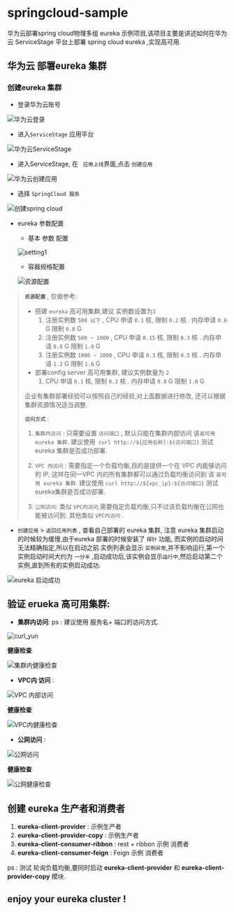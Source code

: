 # springcloud-sample

华为云部署spring cloud物理多组 eureka 示例项目,该项目主要是讲述如何在华为云 ServiceStage 平台上部署 spring cloud eureka ,实现高可用.

## 华为云 部署eureka 集群

### 创建eureka 集群
* 登录华为云账号

![华为云登录](readme/yun_login.PNG)

* 进入`ServiceStage` 应用平台

![华为云ServiceStage](readme/yun_servicestage.png)

* 进入ServiceStage, 在 ` 应用上线`界面,点击 `创建应用` 

![华为云创建应用](readme/yun_create_springcloud.png)

* 选择 `SpringCloud 服务` 

![创建spring cloud](readme/yun_springcloud.png)

* eureka 参数配置
  * 基本 参数 配置
  
  ![setting1](readme/yun_setting1.png)
  
  * 容器规格配置
  
  ![资源配置](readme/yun_setting_cpu.png)
  
 > **`资源配置`** , 仅做参考: 
 > * 搭建 `eureka` 高可用集群,建议 实例数设置为` 3 `
 >   1. 注册实例数 `500 以下` , CPU 申请 `0.1` 核, 限制 `0.2` 核 . 内存申请 `0.6` G 限制 `0.8` G 
 >   2. 注册实例数 `500 ~ 1000` , CPU 申请 `0.15` 核, 限制 `0.3` 核 . 内存申请 `0.8` G 限制 `1.0` G
 >   3. 注册实例数 `1000 ~ 2000` , CPU 申请 `0.3` 核, 限制 `0.5` 核 . 内存申请 `1.2` G 限制 `1.6` G
 > * 部署config server 高可用集群, 建议实例数量为 `2`
 >   1. CPU 申请 `0.1` 核, 限制 `0.2` 核 . 内存申请 `0.8` G 限制 `1.0` G
 > 
 > 企业有集群部署经验可以按照自己的经验,对上面数据进行修改, 还可以根据集群资源情况适当调整.
 >  
 > **`访问方式`** : 
 > 1. `集群内访问` : 只需要设置 `访问端口` , 默认只能在集群内部访问 该`高可用 eureka 集群`. 建议使用` curl http://${应用名称}:${访问端口}` 测试eureka 集群是否成功部署.
 >
 > 2. `VPC 内访问` : 需要指定一个负载均衡,目的是提供一个在 VPC 内能够访问的 IP, 这样在同一VPC 内的所有集群都可以通过负载均衡访问到 该 `高可用 eureka 集群`. 建议使用 `curl http://${vpc_ip}:${访问端口}` 测试eureka集群是否成功部署.
 >
 > 3. `公网访问`: 类似 `VPC内访问`,需要指定负载均衡,只不过该负载均衡在公网也能被访问到. 其他类似 `VPC内访问` .
 
*  `创建应用` > `返回应用列表` , 查看自己部署的 eureka 集群, 注意 eureka 集群启动的时候较为缓慢,由于eureka 部署的时候安装了 `探针` 功能, 而实例的启动时间无法精确指定,所以在启动之前.实例列表会显示 `实例异常`,并不影响运行,第一个实例启动时间大约为 `一分半` ,启动成功后,该实例会显示`运行中`,然后启动第二个实例,直到所有的实例启动成功. 
 
 ![eureka 启动成功](readme/yum_chakan.png)
 
## 验证 erueka 高可用集群:

* **集群内访问**: ps : 建议使用 服务名+ 端口的访问方式.  

![curl_yun](readme/yun_curl.PNG) 

**健康检查**

![集群内健康检查](readme/yun_eureka_health.PNG)

* **VPC内 访问** :

![VPC 内部访问](readme/yun_VPC.PNG)

**健康检查**

![VPC内健康检查](readme/yun_vpc_health.PNG)

* **公网访问** :

![公网访问](readme/yun_eureka.png)

**健康检查**

![公网健康检查](readme/yun_gongwang_health.PNG)

## 创建 eureka 生产者和消费者

1. **eureka-client-provider** :  示例生产者
2. **eureka-client-provider-copy** : 示例生产者
3. **eureka-client-consumer-ribbon** : rest + ribbon 示例 消费者
4. **eureka-client-consumer-feign** : Feign 示例 消费者

ps : 测试 轮询负载均衡,要同时启动 **eureka-client-provider** 和 **eureka-client-provider-copy** 模块.

## enjoy your eureka cluster ! 
